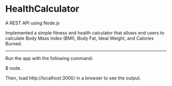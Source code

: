 # HealthCalculator

A REST API using Node.js

Implemented a simple fitness and health calculator that allows end users to calculate 
Body Mass Index (BMI), Body Fat, Ideal Weight, and Calories Burned. 

--------------------------------------------------------------------------------------

Run the app with the following command:

$ node .

Then, load http://localhost:3000/ in a browser to see the output.